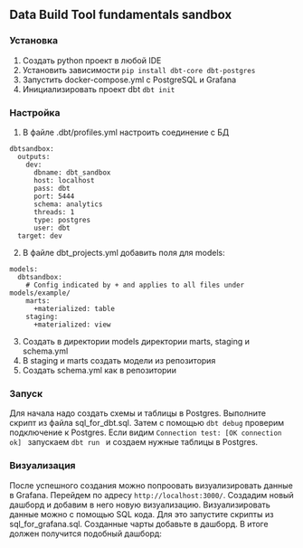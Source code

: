 ## Data Build Tool fundamentals sandbox
### Установка
1. Создать python проект в любой IDE
2. Установить зависимости
  ```pip install dbt-core dbt-postgres ```
3. Запустить docker-compose.yml с PostgreSQL и Grafana
4. Инициализировать проект dbt  ```dbt init```

### Настройка
1. В файле .dbt/profiles.yml настроить соединение с БД
```
dbtsandbox:
  outputs:
    dev:
      dbname: dbt_sandbox
      host: localhost
      pass: dbt
      port: 5444
      schema: analytics
      threads: 1
      type: postgres
      user: dbt
  target: dev
```
2. В файле dbt_projects.yml добавить поля для models:
```
models:
  dbtsandbox:
    # Config indicated by + and applies to all files under models/example/
    marts:
      +materialized: table
    staging:
      +materialized: view
```
3. Создать в директории models директории marts, staging и schema.yml
4. В staging и marts создать модели из репозитория
5. Создать schema.yml как в репозитории

### Запуск
Для начала надо создать схемы и таблицы в Postgres. Выполните скрипт из файла sql_for_dbt.sql.
Затем с помощью ```dbt debug``` проверим подключение к Postgres.
Если видим  ```Connection test: [OK connection ok] ``` запускаем  ```dbt run ``` и создаем нужные таблицы в Postgres.

### Визуализация
После успешного создания можно попроовать визуализировать данные в Grafana. Перейдем по адресу ```http://localhost:3000/```. Создадим новый дашборд и добавим в него новую визуализацию. Визуализировать данные можно с помощью SQL кода. Для это запустите скрипты из sql_for_grafana.sql. Созданные чарты добавьте в дашборд. В итоге должен получится подобный дашборд:

